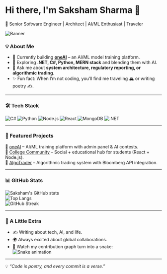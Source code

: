 # Hi there, I'm Saksham Sharma 👋  
🚀 Senior Software Engineer | Architect | AI/ML Enthusiast | Traveler  

![Banner](your-banner-link-here)

### 💡 About Me
- 🔭 Currently building **[oneAI](https://github.com/yourrepo)** – an AI/ML model training platform.  
- 🌱 Exploring **.NET, C#, Python, MERN stack** and blending them with AI.  
- 💬 Ask me about **system architecture, regulatory reporting, or algorithmic trading**.  
- ✨ Fun fact: When I’m not coding, you’ll find me traveling 🏔️ or writing poetry ✍️.  

---

### 🛠️ Tech Stack
![C#](https://img.shields.io/badge/C%23-239120?style=for-the-badge&logo=c-sharp&logoColor=white) 
![Python](https://img.shields.io/badge/Python-3776AB?style=for-the-badge&logo=python&logoColor=white) 
![Node.js](https://img.shields.io/badge/Node.js-339933?style=for-the-badge&logo=node.js&logoColor=white) 
![React](https://img.shields.io/badge/React-20232A?style=for-the-badge&logo=react&logoColor=61DAFB) 
![MongoDB](https://img.shields.io/badge/MongoDB-4EA94B?style=for-the-badge&logo=mongodb&logoColor=white) 
![.NET](https://img.shields.io/badge/.NET-512BD4?style=for-the-badge&logo=dotnet&logoColor=white)

---

### 🚀 Featured Projects
🔹 [oneAI](https://github.com/yourrepo) – AI/ML training platform with admin panel & AI contests.  
🔹 [College Community](https://github.com/yourrepo) – Social + educational hub for students (React + Node.js).  
🔹 [AlgoTrader](https://github.com/yourrepo) – Algorithmic trading system with Bloomberg API integration.  

---

### 📊 GitHub Stats
![Saksham's GitHub stats](https://github-readme-stats.vercel.app/api?username=yourusername&show_icons=true&theme=radical)  
![Top Langs](https://github-readme-stats.vercel.app/api/top-langs/?username=yourusername&layout=compact&theme=radical)  
![GitHub Streak](https://streak-stats.demolab.com?user=yourusername&theme=radical)  

---

### 🌟 A Little Extra
- ✍️ Writing about tech, AI, and life.  
- 🌍 Always excited about global collaborations.  
- 🐍 Watch my contribution graph turn into a snake:  
  ![Snake animation](https://github.com/yourusername/yourusername/blob/output/github-contribution-grid-snake.svg)  

---

💡 *“Code is poetry, and every commit is a verse.”*  
